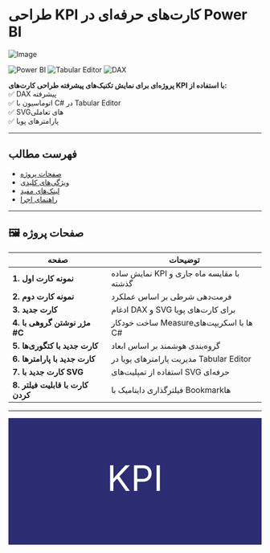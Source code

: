 # طراحی KPI کارت‌های حرفه‌ای در Power BI  

![Image](https://github.com/user-attachments/assets/7e01cd06-2adc-4b5d-8e77-20af2b14e654)


![Power BI](https://img.shields.io/badge/Power_BI-F2C811?style=for-the-badge&logo=powerbi&logoColor=black)
![Tabular Editor](https://img.shields.io/badge/Tabular_Editor-2C2D72?style=for-the-badge)
![DAX](https://img.shields.io/badge/DAX-FF6F00?style=for-the-badge)

**پروژه‌ای برای نمایش تکنیک‌های پیشرفته طراحی کارت‌های KPI با استفاده از:**  
✅ DAX پیشرفته  
✅ اتوماسیون با C# در Tabular Editor  
✅ SVGهای تعاملی  
✅ پارامترهای پویا  

---

## فهرست مطالب
- [صفحات پروژه](#-صفحات-پروژه)
- [ویژگی‌های کلیدی](#-ویژگی‌های-کلیدی)
- [لینک‌های مفید](#-لینک‌های-مفید)
- [راهنمای اجرا](#-راهنمای-اجرا)

---

## 🖼️ صفحات پروژه

| صفحه | توضیحات |
|------|---------|
| **1. نمونه کارت اول** | نمایش ساده KPI با مقایسه ماه جاری و گذشته |
| **2. نمونه کارت دوم** | فرمت‌دهی شرطی بر اساس عملکرد |
| **3. کارت جدید** | ادغام DAX و SVG برای کارت‌های پویا |
| **4. مژر نوشتن گروهی با #C** | ساخت خودکار Measureها با اسکریپت‌های C# |
| **5. کارت جدید با کتگوری‌ها** | گروه‌بندی هوشمند بر اساس ابعاد |
| **6. کارت جدید با پارامترها** | مدیریت پارامترهای پویا در Tabular Editor |
| **7. کارت جدید با SVG** | استفاده از تمپلیت‌های SVG حرفه‌ای |
| **8. کارت با قابلیت فیلتر کردن** | فیلترگذاری داینامیک با Bookmarkها |

---

<svg viewBox="0 0 100 50">
  <rect width="100%" height="100%" fill="#2C2D72"/>
  <text x="50%" y="50%" dominant-baseline="middle" text-anchor="middle" fill="white">KPI</text>
</svg>
